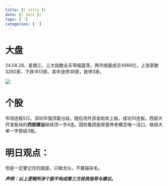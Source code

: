 ```yaml
---
title: {{ title }}
date: {{ date }}
tags: ['']
categories: ['']
---
```




# 大盘

24.08.28，星期三，三大指数全天窄幅震荡，两市缩量成交4966亿，上涨家数3260家，下跌1613家。其中涨停38家，跌停3家。

![](1.jpg)

# 个股

市场连板5只。深圳华强顶着分歧，随后场外资金助攻上板，成功10连板。西部大开发板块的**西部建设**继续顶一字4连。国检集团是房屋养老概念唯一活口，继续大单一字晋级3板。

<!--more-->



# 明日观点：





但是一定要记住的就是，只做龙头，不要碰杂毛。



***声明：以上逻辑所涉个股不构成第三方投资指导与建议。***
